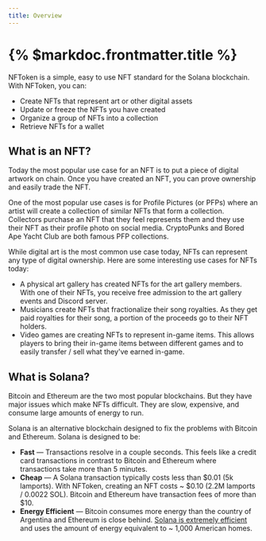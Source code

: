 ```yaml
---
title: Overview
---
```


# {% $markdoc.frontmatter.title %}

NFToken is a simple, easy to use NFT standard for the Solana blockchain. With NFToken, you can:

- Create NFTs that represent art or other digital assets
- Update or freeze the NFTs you have created
- Organize a group of NFTs into a collection
- Retrieve NFTs for a wallet

## What is an NFT?

Today the most popular use case for an NFT is to put a piece of digital artwork on chain. Once you have created an NFT, you can prove ownership and easily trade the NFT.

One of the most popular use cases is for Profile Pictures (or PFPs) where an artist will create a collection of similar NFTs that form a collection. Collectors purchase an NFT that they feel represents them and they use their NFT as their profile photo on social media. CryptoPunks and Bored Ape Yacht Club are both famous PFP collections.

While digital art is the most common use case today, NFTs can represent any type of digital ownership. Here are some interesting use cases for NFTs today:

- A physical art gallery has created NFTs for the art gallery members. With one of their NFTs, you receive free admission to the art gallery events and Discord server.
- Musicians create NFTs that fractionalize their song royalties. As they get paid royalties for their song, a portion of the proceeds go to their NFT holders.
- Video games are creating NFTs to represent in-game items. This allows players to bring their in-game items between different games and to easily transfer / sell what they've earned in-game.

## What is Solana?

Bitcoin and Ethereum are the two most popular blockchains. But they have major issues which make NFTs difficult. They are slow, expensive, and consume large amounts of energy to run.

Solana is an alternative blockchain designed to fix the problems with Bitcoin and Ethereum. Solana is designed to be:

- **Fast** — Transactions resolve in a couple seconds. This feels like a credit card transactions in contrast to Bitcoin and Ethereum where transactions take more than 5 minutes.
- **Cheap** — A Solana transaction typically costs less than $0.01 (5k lamports). With NFToken, creating an NFT costs ~ $0.10 (2.2M lamports / 0.0022 SOL). Bitcoin and Ethereum have transaction fees of more than $10.
- **Energy Efficient** — Bitcoin consumes more energy than the country of Argentina and Ethereum is close behind. [Solana is extremely efficient](https://solana.com/news/solanas-energy-use-report-march-2022) and uses the amount of energy equivalent to ~ 1,000 American homes.
